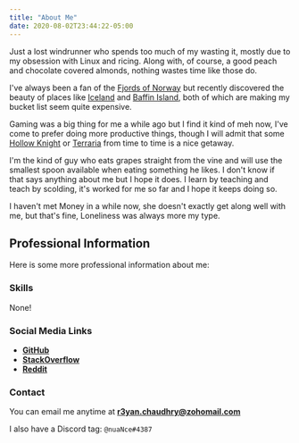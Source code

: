 ```yaml
---
title: "About Me"
date: 2020-08-02T23:44:22-05:00
---
```


Just a lost windrunner who spends too much of my wasting it, mostly due to my obsession with Linux and ricing. Along with, of course, a good peach and chocolate covered almonds, nothing wastes time like those do.

I've always been a fan of the [Fjords of Norway](https://duckduckgo.com/?q=fjords+of+norway&iax=images&ia=images) but recently discovered the beauty of places like [Iceland](https://duckduckgo.com/?q=iceland+mountains&iax=images&ia=images) and [Baffin Island](https://duckduckgo.com/?q=baffin+island&iax=images&ia=images), both of which are making my bucket list seem quite expensive.

Gaming was a big thing for me a while ago but I find it kind of meh now, I've come to prefer doing more productive things, though I will admit that some [Hollow Knight](https://store.steampowered.com/app/367520/Hollow_Knight/) or [Terraria](https://store.steampowered.com/app/105600/Terraria/) from time to time is a nice getaway.

I'm the kind of guy who eats grapes straight from the vine and will use the smallest spoon available when eating something he likes. I don't know if that says anything about me but I hope it does. I learn by teaching and teach by scolding, it's worked for me so far and I hope it keeps doing so.

I haven't met Money in a while now, she doesn't exactly get along well with me, but that's fine, Loneliness was always more my type.

## Professional Information

Here is some more professional information about me:

### Skills

None!

### Social Media Links

- **[GitHub](https://github.com/co1ncidence)**
- **[StackOverflow](https://stackoverflow.com/users/13316025/jovinderpihainu)**
- **[Reddit](https://www.reddit.com/user/fps_co1ncidence/)**

### Contact

You can email me anytime at **r3yan.chaudhry@zohomail.com**

I also have a Discord tag: `@nuaNce#4387`
